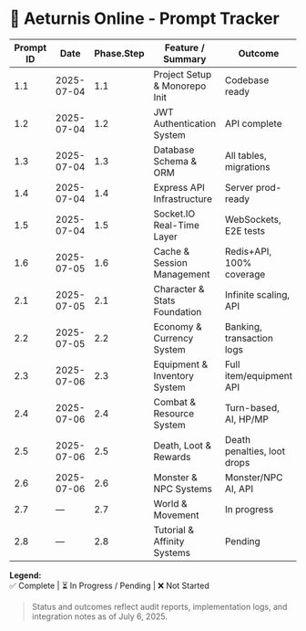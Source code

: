# 📜 Aeturnis Online - Prompt Tracker

| Prompt ID | Date          | Phase.Step      | Feature / Summary                   | Outcome        | Status    | Notes |
|-----------|---------------|-----------------|-------------------------------------|----------------|-----------|-------|
| 1.1       | 2025-07-04    | 1.1             | Project Setup & Monorepo Init       | Codebase ready | ✅        | 9.8/10 Production-ready |
| 1.2       | 2025-07-04    | 1.2             | JWT Authentication System           | API complete   | ✅        | 9.2/10 Full security audit |
| 1.3       | 2025-07-04    | 1.3             | Database Schema & ORM               | All tables, migrations | ✅ | 10/10, Drizzle ORM |
| 1.4       | 2025-07-04    | 1.4             | Express API Infrastructure          | Server prod-ready | ✅    | 9.8/10 |
| 1.5       | 2025-07-04    | 1.5             | Socket.IO Real-Time Layer           | WebSockets, E2E tests | ✅ | 9.8/10, 0 TypeScript errors |
| 1.6       | 2025-07-05    | 1.6             | Cache & Session Management          | Redis+API, 100% coverage | ✅ | 9.2/10 |
| 2.1       | 2025-07-05    | 2.1             | Character & Stats Foundation        | Infinite scaling, API | ✅ | 9.8/10 |
| 2.2       | 2025-07-05    | 2.2             | Economy & Currency System           | Banking, transaction logs | ✅ | 9.2/10 |
| 2.3       | 2025-07-06    | 2.3             | Equipment & Inventory System        | Full item/equipment API | ✅ | 9.2/10 |
| 2.4       | 2025-07-06    | 2.4             | Combat & Resource System            | Turn-based, AI, HP/MP | ✅ | 9.5/10 |
| 2.5       | 2025-07-06    | 2.5             | Death, Loot & Rewards               | Death penalties, loot drops | ✅ | 9.5/10 |
| 2.6       | 2025-07-06    | 2.6             | Monster & NPC Systems               | Monster/NPC AI, API | ✅ | 95/100, Full bugfix audit |
| 2.7       | —             | 2.7             | World & Movement                    | In progress     | ⏳        | —     |
| 2.8       | —             | 2.8             | Tutorial & Affinity Systems         | Pending         | ⏳        | —     |

**Legend:**  
✅ Complete  |  ⏳ In Progress / Pending  |  ❌ Not Started

> Status and outcomes reflect audit reports, implementation logs, and integration notes as of July 6, 2025.
